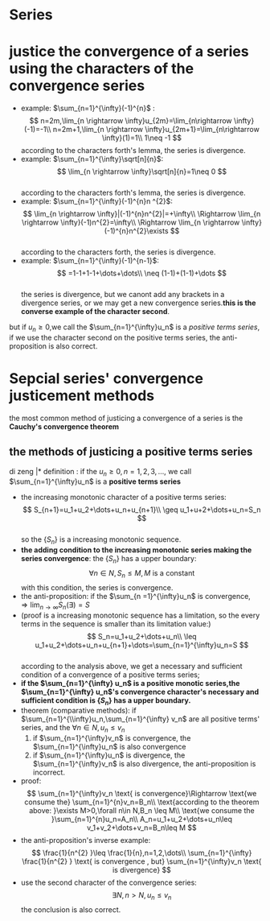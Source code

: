 # Series

# justice the convergence of a series using the characters of the convergence series

* example: $\sum_{n=1}^{\infty}(-1)^{n}$ :
  $$
      n=2m,\lim_{n \rightarrow \infty}u_{2m}=\lim_{n\rightarrow \infty}(-1)=-1\\
      n=2m+1,\lim_{n \rightarrow \infty}u_{2m+1}=\lim_{n\rightarrow \infty}(1)=1\\
      1\neq -1
  $$ 
  according to the characters forth's lemma, the series is divergence.
* example: $\sum_{n=1}^{\infty}\sqrt[n]{n}$:
  $$
      \lim_{n \rightarrow \infty}\sqrt[n]{n}=1\neq 0
  $$  
  according to the characters forth's lemma, the series is divergence.
* example: $\sum_{n=1}^{\infty}(-1)^{n}n ^{2}$:
  $$
      \lim_{n \rightarrow \infty}|(-1)^{n}n^{2}|=+\infty\\
      \Rightarrow \lim_{n \rightarrow \infty}(-1)n^{2}=\infty\\
      \Rightarrow \lim_{n \rightarrow \infty}(-1)^{n}n^{2}\exists     
  $$  
  according to the characters forth, the series is divergence.
* example: $\sum_{n=1}^{\infty}(-1)^{n-1}$:
  $$
      =1-1+1-1+\dots+\dots\\
      \neq (1-1)+(1-1)+\dots
  $$  
  the series is divergence, but we canont add any brackets in a divergence series, or we may get a new convergence series.**this is the converse example of the character second**.

but if $u_n \geq 0$,we call the $\sum_{n=1}^{\infty}u_n$ is a *positive terms series*, if we use the character second on the positive terms series, the anti-proposition is also correct.

# Sepcial series' convergence justicement methods

the most common method of justicing a convergence of a series is the **Cauchy's convergence theorem**
## the methods of justicing a positive terms series




di zeng |* definition : if the $u_n\geq 0,n=1,2,3,\dots$, we call $\sum_{n=1}^{\infty}u_n$ is a **positive terms series**
* the increasing monotonic character of a positive terms series: 
  $$
      S_{n+1}=u_1+u_2+\dots+u_n+u_{n+1}\\
      \geq u_1+u+2+\dots+u_n=S_n
  $$   
  so the $\left\{S_n\right\}$  is a increasing monotonic sequence.
* **the adding condition to the increasing monotonic series making the series convergence**: the $\left\{S_n\right\}$ has a upper boundary:
  $$
      \forall n\in N,S_n\leq M,M\text{ is a constant}
  $$ 
  with this condition, the series is convergence.
* the anti-proposition: if the $\sum_{n =1}^{\infty}u_n$ is convergence, $\Rightarrow \lim_{n \rightarrow \infty}S_n(\exists)=S$
* (proof is a increasing monotonic sequence has a limitation, so the every terms in the sequence is smaller than its limitation value:)
  $$
      S_n=u_1+u_2+\dots+u_n\\
      \leq u_1+u_2+\dots+u_n+u_{n+1}+\dots=\sum_{n=1}^{\infty}u_n=S 
  $$   
according to the analysis above, we get a necessary and sufficient condition of a convergence of a positive terms series;
* **if the $\sum_{n=1}^{\infty} u_n$ is a positive monotic series,the $\sum_{n=1}^{\infty} u_n$'s convergence character's necessary and sufficient condition is $\left\{S_n\right\}$  has a upper boundary.**
*  theorem (comparative methods): if $\sum_{n=1}^{\\infty}u_n,\sum_{n=1}^{\infty} v_n$ are all positive terms' series, and the  $\forall n \in N,u_n\leq v_n$
   1. if $\sum_{n=1}^{\infty}v_n$ is convergence, the $\sum_{n=1}^{\infty}u_n$ is also convergence
   2. if $\sum_{n=1}^{\infty}u_n$ is divergence, the $\sum_{n=1}^{\infty}v_n$ is also divergence, the anti-proposition is incorrect.
* proof: 
  $$
      \sum_{n=1}^{\infty}v_n \text{ is convergence}\Rightarrow \text{we consume the} \sum_{n=1}^{n}v_n=B_n\\
      \text{according to the theorem above: }\exists M>0,\forall n\in N,B_n \leq M\\
      \text{we consume the }\sum_{n=1}^{n}u_n=A_n\\
      A_n=u_1+u_2+\dots+u_n\leq v_1+v_2+\dots+v_n=B_n\leq M 
  $$   
* the anti-proposition's inverse example:
  $$
      \frac{1}{n^{2} }\leq \frac{1}{n},n=1,2,\dots\\
      \sum_{n=1}^{\infty} \frac{1}{n^{2} } \text{ is convergence , but} \sum_{n=1}^{\infty}v_n \text{ is divergence}
  $$ 
*  use the second character of the convergence series: 
   $$
      \exists N , n> N, u_n\leq v_n
   $$ 
   the conclusion is also correct.